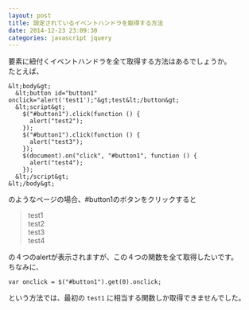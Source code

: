 ```yaml
---
layout: post
title: 設定されているイベントハンドラを取得する方法
date: 2014-12-23 23:09:30
categories: javascript jquery
---
```

<p>要素に紐付くイベントハンドラを全て取得する方法はあるでしょうか。<br>
たとえば、</p>

```
&lt;body&gt;
  &lt;button id="button1" onclick="alert('test1');"&gt;test&lt;/button&gt;
  &lt;script&gt;
    $("#button1").click(function () {
      alert("test2");
    });
    $("#button1").click(function () {
      alert("test3");
    });
    $(document).on("click", "#button1", function () {
      alert("test4");
    });
  &lt;/script&gt;
&lt;/body&gt;
```

<p>のようなページの場合、#button1のボタンをクリックすると</p>

<blockquote>
  <p>test1<br>
  test2<br>
  test3<br>
  test4  </p>
</blockquote>

<p>の４つのalertが表示されますが、この４つの関数を全て取得したいです。<br>
ちなみに、</p>

```
var onclick = $("#button1").get(0).onclick;
```

<p>という方法では、最初の <code>test1</code> に相当する関数しか取得できませんでした。</p>
